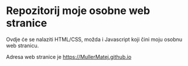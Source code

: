 # Repozitorij moje osobne web stranice

Ovdje će se nalaziti HTML/CSS, možda i Javascript koji čini moju osobnu web stranicu.

Adresa web stranice je https://MullerMatej.github.io